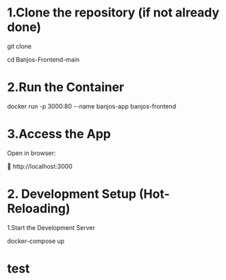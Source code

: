 # 1.Clone the repository (if not already done)

git clone <your-repo-url>

cd Banjos-Frontend-main

# 2.Run the Container

docker run -p 3000:80 --name banjos-app banjos-frontend

# 3.Access the App

Open in browser:

🔗 http://localhost:3000

# 2. Development Setup (Hot-Reloading)

1.Start the Development Server

docker-compose up

# test

